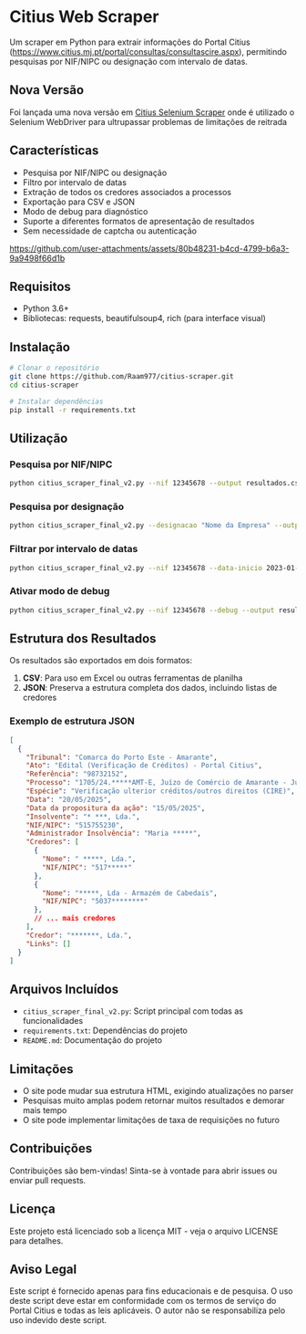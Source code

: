 # Citius Web Scraper

Um scraper em Python para extrair informações do Portal Citius (https://www.citius.mj.pt/portal/consultas/consultascire.aspx), permitindo pesquisas por NIF/NIPC ou designação com intervalo de datas.


## Nova Versão

Foi lançada uma nova versão em [Citius Selenium Scraper](https://github.com/Raam977/citius-selenium-scraper) onde é utilizado o Selenium WebDriver para ultrupassar problemas de limitações de reitrada
## Características

- Pesquisa por NIF/NIPC ou designação
- Filtro por intervalo de datas
- Extração de todos os credores associados a processos
- Exportação para CSV e JSON
- Modo de debug para diagnóstico
- Suporte a diferentes formatos de apresentação de resultados
- Sem necessidade de captcha ou autenticação


https://github.com/user-attachments/assets/80b48231-b4cd-4799-b6a3-9a9498f66d1b


## Requisitos

- Python 3.6+
- Bibliotecas: requests, beautifulsoup4, rich (para interface visual)

## Instalação

```bash
# Clonar o repositório
git clone https://github.com/Raam977/citius-scraper.git
cd citius-scraper

# Instalar dependências
pip install -r requirements.txt
```

## Utilização

### Pesquisa por NIF/NIPC

```bash
python citius_scraper_final_v2.py --nif 12345678 --output resultados.csv
```

### Pesquisa por designação

```bash
python citius_scraper_final_v2.py --designacao "Nome da Empresa" --output resultados.csv
```

### Filtrar por intervalo de datas

```bash
python citius_scraper_final_v2.py --nif 12345678 --data-inicio 2023-01-01 --data-fim 2023-12-31 --output resultados.csv
```

### Ativar modo de debug

```bash
python citius_scraper_final_v2.py --nif 12345678 --debug --output resultados.csv
```

## Estrutura dos Resultados

Os resultados são exportados em dois formatos:

1. **CSV**: Para uso em Excel ou outras ferramentas de planilha
2. **JSON**: Preserva a estrutura completa dos dados, incluindo listas de credores

### Exemplo de estrutura JSON

```json
[
  {
    "Tribunal": "Comarca do Porto Este - Amarante",
    "Ato": "Edital (Verificação de Créditos) - Portal Citius",
    "Referência": "98732152",
    "Processo": "1705/24.*****AMT-E, Juízo de Comércio de Amarante - Juiz 1",
    "Espécie": "Verificação ulterior créditos/outros direitos (CIRE)",
    "Data": "20/05/2025",
    "Data da propositura da ação": "15/05/2025",
    "Insolvente": "* ***, Lda.",
    "NIF/NIPC": "515755230",
    "Administrador Insolvência": "Maria *****",
    "Credores": [
      {
        "Nome": " *****, Lda.",
        "NIF/NIPC": "517*****"
      },
      {
        "Nome": "*****, Lda - Armazém de Cabedais",
        "NIF/NIPC": "5037********"
      },
      // ... mais credores
    ],
    "Credor": "*******, Lda.",
    "Links": []
  }
]
```

## Arquivos Incluídos

- `citius_scraper_final_v2.py`: Script principal com todas as funcionalidades
- `requirements.txt`: Dependências do projeto
- `README.md`: Documentação do projeto

## Limitações

- O site pode mudar sua estrutura HTML, exigindo atualizações no parser
- Pesquisas muito amplas podem retornar muitos resultados e demorar mais tempo
- O site pode implementar limitações de taxa de requisições no futuro

## Contribuições

Contribuições são bem-vindas! Sinta-se à vontade para abrir issues ou enviar pull requests.

## Licença

Este projeto está licenciado sob a licença MIT - veja o arquivo LICENSE para detalhes.

## Aviso Legal

Este script é fornecido apenas para fins educacionais e de pesquisa. O uso deste script deve estar em conformidade com os termos de serviço do Portal Citius e todas as leis aplicáveis. O autor não se responsabiliza pelo uso indevido deste script.
